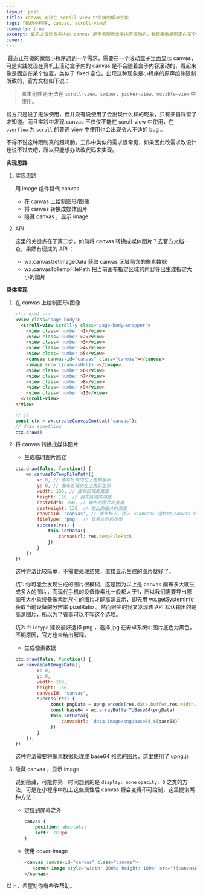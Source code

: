 ```yaml
---
layout: post
title: canvas 无法在 scroll-view 中使用的解决方案
tags: [微信小程序, canvas, scroll-view]
comments: true
excerpt: 真机上滚动盒子内的 canvas 是不会随着盒子内容滚动的，看起来像是固定在某个位置，类似于 fixed 定位。
cover: 
---
```




​	最近正在做的微信小程序遇到一个需求，需要在一个滚动盒子里面显示 canvas，可是实践发现在真机上滚动盒子内的 canvas 是不会随着盒子内容滚动的，看起来像是固定在某个位置，类似于 fixed 定位。出现这种现象是小程序的原声组件限制所致的，官方文档如下说：

> 原生组件还无法在 `scroll-view`、`swiper`、`picker-view`、`movable-view` 中使用。

​	官方只是说了无法使用，但并没有说使用了会出现什么样的现象，只有亲自踩雷了才知道。而且实践中发现 canvas 不仅仅不能在 scroll-view 中使用，在 `overflow` 为 `scroll` 的普通 view 中使用也会出现令人不适的 bug 。

​	不得不说这种限制真的超鸡肋。工作中类似的需求很常见，如果因此改需求改设计也说不过去吧，所以只能想办法改代码来实现。



**实现思路**

1. 实现思路 

   用 image 组件替代 canvas 

   - 在 canvas 上绘制图形/图像
   - 将 canvas 转换成媒体图片
   - 隐藏 canvas ，显示 image

2. API

   这里的关键点在于第二步，如何将 canvas 转换成媒体图片？去官方文档一查，果然有现成的 API ：

   - wx.canvasGetImageData 获取 canvas 区域隐含的像素数据
   - wx.canvasToTempFilePath 把当前画布指定区域的内容导出生成指定大小的图片



**具体实现**

1. 在 canvas 上绘制图形/图像

   ```html
   <!-- wxml -->
   <view class="page-body">
     <scroll-view scroll-y class="page-body-wrapper">
       <view class='number'>1</view>
       <view class='number'>2</view>
       <view class='number'>3</view>
       <view class='number'>4</view>
       <view class='number'>5</view>
       <canvas canvas-id="canvas" class="canvas"></canvas>
       <image src='{{canvasUrl}}'></image>
       <view class='number'>6</view>
       <view class='number'>7</view>
       <view class='number'>8</view>
       <view class='number'>9</view>
       <view class='number'>10</view>
     </scroll-view>
   </view>
   ```

   ```javascript
   // js
   const ctx = wx.createCanvasContext("canvas");
   // draw something
   ctx.draw()
   ```

2. 将 canvas 转换成媒体图片

   - 生成临时图片路径

   ```javascript
   ctx.draw(false, function() {
       wx.canvasToTempFilePath({
           x: 0, // 画布区域的左上角横坐标
           y: 0, // 画布区域的左上角纵坐标
           width: 150, // 画布区域的宽度
           height: 130, // 画布区域的高度
           destWidth: 150, // 输出的图片的宽度
           destHeight: 130, // 输出的图片的高度
           canvasId: 'canvas', // 画布标识，传入 <canvas> 组件的 canvas-id
           fileType: 'png', // 目标文件的类型
           success(res) {
               this.setData({
                   canvasUrl: res.tempFilePath
               })
           }
       })
   })
   ```

   这种方法比较简单，不需要处理结果，直接显示生成的图片就好了。

   坑1: 你可能会发现生成的图片很模糊，这是因为以上是 canvas 画布多大就生成多大的图片，而现代手机的设备像素比一般都大于1，所以我们需要导出原画布大小乘设备像素比尺寸的图片才能高清显示，即先用 wx.getSystemInfo 获取当前设备的分辨率 pixelRatio 。然而眼尖的我又发现该 API 默认输出的是高清图片，所以为了省事可以不写这个选项。

   坑2: `filetype` 建议最好选择 png ，选择 jpg 在安卓系统中图片底色为黑色，不明原因，官方也未给出解释。

   - 生成像素数据

   ```javascript
   ctx.draw(false, function() {
   	wx.canvasGetImageData({
           x: 0,
           y: 0,
           width: 150,
           height: 130,
           canvasId: "canvas",
           success(res) {
             	const pngData = upng.encode(res.data.buffer,res.width,res.height)
             	const base64 = wx.arrayBufferToBase64(pngData)
             	this.setData({
             		canvasUrl: `data:image/png;base64,${base64}`
             	})
           }
       });
   })
   ```

   这种方法需要将像素数据处理成 base64 格式的图片，这里使用了 upng.js 

3. 隐藏 canvas ，显示 image

   说到隐藏，可能你第一时间想到的是 `display: none` `opacity: 0` 之类的方法，可是在小程序中加上这些属性后 canvas 将会变得不可绘制，这里提供两种方法：

   - 定位到屏幕之外

     ```css
     canvas {
         position: absolute;
         left: -999px
     }
     ```

   - 使用 cover-image

     ```html
     <canvas canvas-id="canvas" class="canvas">
     	<cover-image style="width: 100%; height: 100%" src="{{canvasUrl}}"></cover-image>
     </canvas>
     ```



以上，希望对你有些许帮助。